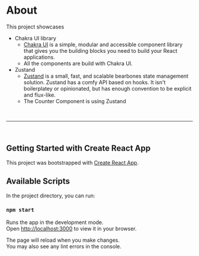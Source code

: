 # About

This project showcases

- Chakra UI library
  - [Chakra UI](https://chakra-ui.com/) is a simple, modular and accessible component library that gives you the building blocks you need to build your React applications.
  - All the components are build with Chakra UI.
- Zustand
  - [Zustand](https://docs.pmnd.rs/zustand/getting-started/introduction) is a small, fast, and scalable bearbones state management solution. Zustand has a comfy API based on hooks. It isn't boilerplatey or opinionated, but has enough convention to be explicit and flux-like.
  - The Counter Component is using Zustand

<br>
<hr>
<br>

## Getting Started with Create React App

This project was bootstrapped with [Create React App](https://github.com/facebook/create-react-app).

## Available Scripts

In the project directory, you can run:

### `npm start`

Runs the app in the development mode.\
Open [http://localhost:3000](http://localhost:3000) to view it in your browser.

The page will reload when you make changes.\
You may also see any lint errors in the console.
